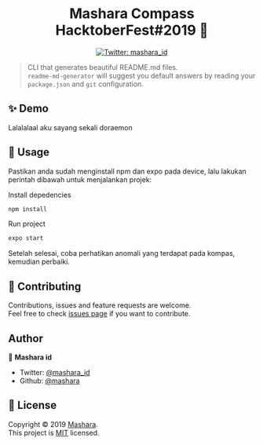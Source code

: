 <h1 align="center">Mashara Compass HacktoberFest#2019 👋</h1>
<p align="center">
  <a href="https://twitter.com/mashara_id">
    <img alt="Twitter: mashara_id" src="https://img.shields.io/twitter/follow/mashara_id.svg?style=social" target="_blank" />
  </a>
</p>

> CLI that generates beautiful README.md files.<br /> `readme-md-generator` will suggest you default answers by reading your `package.json` and `git` configuration.

## ✨ Demo
Lalalalaal aku sayang sekali doraemon

## 🚀 Usage

Pastikan anda sudah menginstall npm dan expo pada device, lalu lakukan perintah dibawah untuk menjalankan projek:

Install depedencies
```sh
npm install
```

Run project
```sh
expo start
```

Setelah selesai, coba perhatikan anomali yang terdapat pada kompas, kemudian perbaiki.

## 🤝 Contributing

Contributions, issues and feature requests are welcome.<br />
Feel free to check [issues page](https://github.com/mashara) if you want to contribute.

<!-- ALL-CONTRIBUTORS-LIST:END -->

## Author

👤 **Mashara id**

- Twitter: [@mashara_id](https://twitter.com/mashara_id)
- Github: [@mashara](https://github.com/mashara)


## 📝 License

Copyright © 2019 [Mashara](https://github.com/mashara).<br />
This project is [MIT](https://github.com/mashara) licensed.